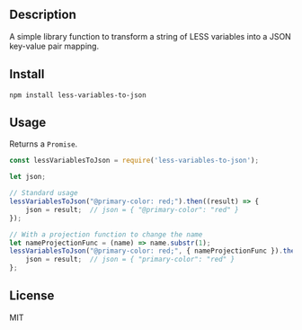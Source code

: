 ## Description
A simple library function to transform a string of LESS variables into a JSON key-value pair mapping.

## Install
```npm install less-variables-to-json```

## Usage
Returns a ```Promise```.

```js
const lessVariablesToJson = require('less-variables-to-json');

let json;

// Standard usage
lessVariablesToJson("@primary-color: red;").then((result) => {
    json = result;  // json = { "@primary-color": "red" }
});

// With a projection function to change the name
let nameProjectionFunc = (name) => name.substr(1);
lessVariablesToJson("@primary-color: red;", { nameProjectionFunc }).then((result) => {
    json = result;  // json = { "primary-color": "red" }
};
```

## License
MIT
